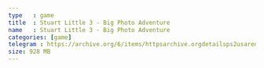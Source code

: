 ```yaml
---
type   : game
title  : Stuart Little 3 - Big Photo Adventure
name   : Stuart Little 3 - Big Photo Adventure
categories: [game]
telegram : https://archive.org/6/items/httpsarchive.orgdetailsps2usaredump3/Stuart%20Little%203%20-%20Big%20Photo%20Adventure.7z
size: 928 MB
---
```



